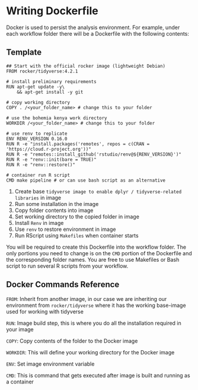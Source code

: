 # Writing Dockerfile

Docker is used to persist the analysis environment. For example, under each workflow folder there will be a Dockerfile with the following contents: 


## Template
```docker
## Start with the official rocker image (lightweight Debian)
FROM rocker/tidyverse:4.2.1

# install preliminary requirements
RUN apt-get update -y\
    && apt-get install -y git

# copy working directory
COPY . /<your_folder_name> # change this to your folder

# use the bohemia kenya work directory
WORKDIR /<your_folder_name> # change this to your folder

# use renv to replicate
ENV RENV_VERSION 0.16.0
RUN R -e "install.packages('remotes', repos = c(CRAN = 'https://cloud.r-project.org'))"
RUN R -e "remotes::install_github('rstudio/renv@${RENV_VERSION}')"
RUN R -e "renv::init(bare = TRUE)"
RUN R -e "renv::restore()"

# container run R script
CMD make pipeline # or can use bash script as an alternative
```

1. Create base `tidyverse image to enable dplyr / tidyverse-related libraries` in image
2. Run some installation in the image
3. Copy folder contents into image
4. Set working directory to the copied folder in image
5. Install `Renv` in image
6. Use `renv` to restore environment in image
7. Run RScript using `Makefiles` when container starts

You will be required to create this Dockerfile into the workflow folder. The only portions you need to change is on the `CMD` portion of the Dockerfile and the corresponding folder names. You are free to use Makefiles or Bash script to run several R scripts from your workflow.

## Docker Commands Reference
`FROM`: Inherit from another image, in our case we are inheriting our environment from `rocker/tidyverse` where it has the working base-image used for working with tidyverse

`RUN`: Image build step, this is where you do all the installation required in your image

`COPY`: Copy contents of the folder to the Docker image

`WORKDIR`: This will define your working directory for the Docker image

`ENV`: Set image environment variable

`CMD`: This is command that gets executed after image is built and running as a container